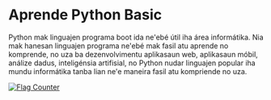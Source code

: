 # Aprende Python Basic

Python mak linguajen programa boot ida ne'ebé útil iha área informátika. Nia mak hanesan linguajen programa ne'ebé mak fasil atu aprende no komprende, no uza ba dezenvolvimentu aplikasaun web, aplikasaun móbil, análize dadus, inteligénsia artifisial, no  Python nudar linguajen popular iha mundu informátika tanba lian ne'e maneira fasil atu kompriende no uza.

<a href="https://info.flagcounter.com/ZmUY"><img src="https://s01.flagcounter.com/count2/ZmUY/bg_FFFFFF/txt_000000/border_CCCCCC/columns_6/maxflags_12/viewers_0/labels_0/pageviews_0/flags_0/percent_0/" alt="Flag Counter" border="0"></a>
